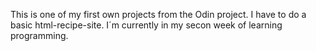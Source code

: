 This is one of my first own projects from the Odin project. I have to do a basic html-recipe-site. I´m currently in my secon week of learning programming.
